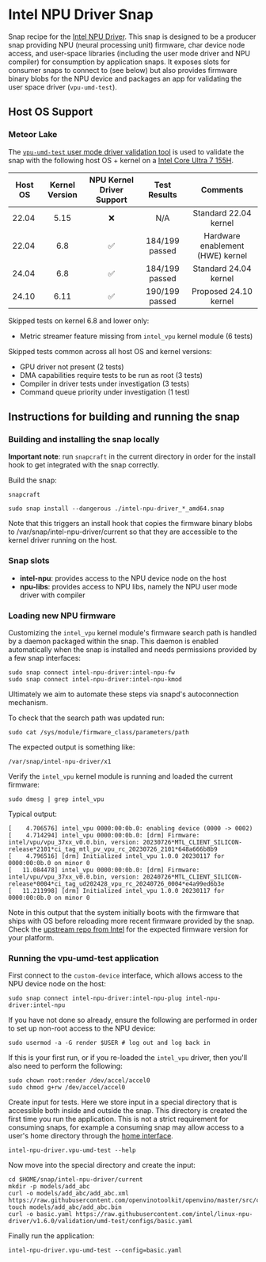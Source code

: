# Intel NPU Driver Snap

Snap recipe for the [Intel NPU Driver](https://github.com/intel/linux-npu-driver/). This snap is designed to be a producer snap providing NPU (neural processing unit) firmware, char device node access, and user-space libraries (including the user mode driver and NPU compiler) for consumption by application snaps. It exposes slots for consumer snaps to connect to (see below) but also provides firmware binary blobs for the NPU device and packages an app for validating the user space driver (`vpu-umd-test`).

## Host OS Support

### Meteor Lake

The [`vpu-umd-test` user mode driver validation tool](#running-the-vpu-umd-test-application) is used to validate the snap with the following host OS + kernel on a [Intel Core Ultra 7 155H](https://www.intel.com/content/www/us/en/products/sku/236847/intel-core-ultra-7-processor-155h-24m-cache-up-to-4-80-ghz/specifications.html).

| Host OS | Kernel Version | NPU Kernel Driver Support | Test Results | Comments |
| ----- | :--: | :----------------: | :------------: | :------------------------------: |
| 22.04 | 5.15 | :x:                | N/A            | Standard 22.04 kernel            |
| 22.04 | 6.8  | :white_check_mark: | 184/199 passed | Hardware enablement (HWE) kernel |
| 24.04 | 6.8  | :white_check_mark: | 184/199 passed | Standard 24.04 kernel            |
| 24.10 | 6.11 | :white_check_mark: | 190/199 passed | Proposed 24.10 kernel            |

Skipped tests on kernel 6.8 and lower only:

- Metric streamer feature missing from `intel_vpu` kernel module (6 tests)

Skipped tests common across all host OS and kernel versions:

- GPU driver not present (2 tests)
- DMA capabilities require tests to be run as root (3 tests)
- Compiler in driver tests under investigation (3 tests)
- Command queue priority under investigation (1 test)

## Instructions for building and running the snap

### Building and installing the snap locally

**Important note**: run `snapcraft` in the current directory in order for the install hook to get integrated with the snap correctly.

Build the snap:

```
snapcraft
```

```
sudo snap install --dangerous ./intel-npu-driver_*_amd64.snap
```

Note that this triggers an install hook that copies the firmware
binary blobs to /var/snap/intel-npu-driver/current so that they
are accessible to the kernel driver running on the host.

### Snap slots

* **intel-npu**: provides access to the NPU device node on the host
* **npu-libs**: provides access to NPU libs, namely the NPU user mode driver with compiler

### Loading new NPU firmware

Customizing the `intel_vpu` kernel module's firmware search path is handled by a daemon packaged within the snap. This daemon is enabled automatically when the snap is installed and needs permissions provided by a few snap interfaces:

```
sudo snap connect intel-npu-driver:intel-npu-fw
sudo snap connect intel-npu-driver:intel-npu-kmod
```

Ultimately we aim to automate these steps via snapd's autoconnection mechanism.

To check that the search path was updated run:

```
sudo cat /sys/module/firmware_class/parameters/path
```

The expected output is something like:

```
/var/snap/intel-npu-driver/x1
```

Verify the `intel_vpu` kernel module is running and loaded the current firmware:

```
sudo dmesg | grep intel_vpu
```

Typical output:

```
[    4.706576] intel_vpu 0000:00:0b.0: enabling device (0000 -> 0002)
[    4.714294] intel_vpu 0000:00:0b.0: [drm] Firmware: intel/vpu/vpu_37xx_v0.0.bin, version: 20230726*MTL_CLIENT_SILICON-release*2101*ci_tag_mtl_pv_vpu_rc_20230726_2101*648a666b8b9
[    4.796516] [drm] Initialized intel_vpu 1.0.0 20230117 for 0000:00:0b.0 on minor 0
[   11.084478] intel_vpu 0000:00:0b.0: [drm] Firmware: intel/vpu/vpu_37xx_v0.0.bin, version: 20240726*MTL_CLIENT_SILICON-release*0004*ci_tag_ud202428_vpu_rc_20240726_0004*e4a99ed6b3e
[   11.211998] [drm] Initialized intel_vpu 1.0.0 20230117 for 0000:00:0b.0 on minor 0
```

Note in this output that the system initially boots with the firmware that ships with OS before reloading more recent firmware provided by the snap. Check the [upstream repo from Intel](https://github.com/intel/linux-npu-driver/releases) for the expected firmware version for your platform.

### Running the vpu-umd-test application

First connect to the `custom-device` interface, which allows access to the NPU device node on the host:

```
sudo snap connect intel-npu-driver:intel-npu-plug intel-npu-driver:intel-npu
```

If you have not done so already, ensure the following are performed in order to set up non-root access to the NPU device:

```
sudo usermod -a -G render $USER # log out and log back in
```

If this is your first run, or if you re-loaded the `intel_vpu` driver, then you'll also need to perform the following:

```
sudo chown root:render /dev/accel/accel0
sudo chmod g+rw /dev/accel/accel0
```

Create input for tests. Here we store input in a special directory that is accessible both inside and outside the snap. This directory is created the first time you run the application. This is not a strict requirement for consuming snaps, for example a consuming snap may allow access to a user's home directory through the [home interface](https://snapcraft.io/docs/home-interface).

```
intel-npu-driver.vpu-umd-test --help
```

Now move into the special directory and create the input:

```
cd $HOME/snap/intel-npu-driver/current
mkdir -p models/add_abc
curl -o models/add_abc/add_abc.xml https://raw.githubusercontent.com/openvinotoolkit/openvino/master/src/core/tests/models/ir/add_abc.xml
touch models/add_abc/add_abc.bin
curl -o basic.yaml https://raw.githubusercontent.com/intel/linux-npu-driver/v1.6.0/validation/umd-test/configs/basic.yaml
```

Finally run the application:

```
intel-npu-driver.vpu-umd-test --config=basic.yaml
```
